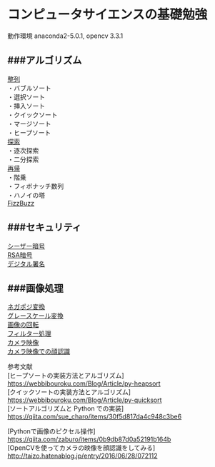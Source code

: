 # コンピュータサイエンスの基礎勉強  

動作環境 anaconda2-5.0.1, opencv 3.3.1   

###アルゴリズム
---  
[整列](https://github.com/tatsuya-nagashima/cs/blob/master/algorithm/sort.py)  
・バブルソート  
・選択ソート  
・挿入ソート  
・クイックソート  
・マージソート  
・ヒープソート  
[探索](https://github.com/tatsuya-nagashima/cs/blob/master/algorithm/search.py)  
・逐次探索  
・二分探索  
[再帰](https://github.com/tatsuya-nagashima/cs/blob/master/algorithm/recursion.py)   
・階乗  
・フィボナッチ数列  
・ハノイの塔   
[FizzBuzz](https://github.com/tatsuya-nagashima/cs/blob/master/algorithm/fizzbuzz.py)

###セキュリティ
---  
[シーザー暗号](https://github.com/tatsuya-nagashima/cs/blob/master/security/caesar.py)  
[RSA暗号](https://github.com/tatsuya-nagashima/cs/blob/master/security/rsa.py)  
[デジタル署名](https://github.com/tatsuya-nagashima/cs/blob/master/security/digitalSignature.py)  

###画像処理
---  
[ネガポジ変換](https://github.com/tatsuya-nagashima/cs/blob/master/image_prodessing/nega-posi.py)  
[グレースケール変換](https://github.com/tatsuya-nagashima/cs/blob/master/image_prodessing/glayscale.py)  
[画像の回転](https://github.com/tatsuya-nagashima/cs/blob/master/image_prodessing/rot_img.py)  
[フィルター処理](https://github.com/tatsuya-nagashima/cs/blob/master/image_prodessing/filter.py)  
[カメラ映像](https://github.com/tatsuya-nagashima/cs/blob/master/image_prodessing/simpleCapture.py)  
[カメラ映像での顔認識](https://github.com/tatsuya-nagashima/cs/blob/master/image_prodessing/faceCapture.py)

参考文献  
[ヒープソートの実装方法とアルゴリズム]  https://webbibouroku.com/Blog/Article/py-heapsort  
[クイックソートの実装方法とアルゴリズム] https://webbibouroku.com/Blog/Article/py-quicksort  
[ソートアルゴリズムと Python での実装] https://qiita.com/sue_charo/items/30f5d817da4c948c3be6  

[Pythonで画像のピクセル操作] https://qiita.com/zaburo/items/0b9db87d0a52191b164b  
[OpenCVを使ってカメラの映像を顔認識をしてみる] http://taizo.hatenablog.jp/entry/2016/06/28/072112  
